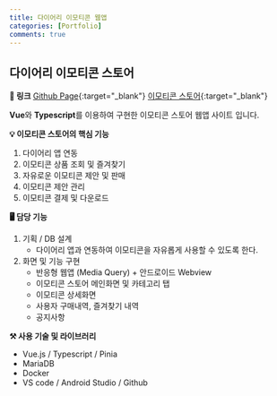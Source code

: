 ```yaml
---
title: 다이어리 이모티콘 웹앱
categories: [Portfolio]
comments: true
---
```


## 다이어리 이모티콘 스토어

**🔗 링크**
[Github Page](https://github.com/ghrp8277/diary_store_mobile_web_front){:target="\_blank"}
[이모티콘 스토어](http://leejehyeon.synology.me:5432){:target="\_blank"}

**Vue**와 **Typescript**를 이용하여 구현한 이모티콘 스토어 웹앱 사이트 입니다.

**💡 이모티콘 스토어의 핵심 기능**

1. 다이어리 앱 연동
2. 이모티콘 상품 조회 및 즐겨찾기
3. 자유로운 이모티콘 제안 및 판매
4. 이모티콘 제안 관리
5. 이모티콘 결제 및 다운로드

**🖥 담당 기능**

1.  기획 / DB 설계
    - 다이어리 앱과 연동하여 이모티콘을 자유롭게 사용할 수 있도록 한다.
2.  화면 및 기능 구현
    - 반응형 웹앱 (Media Query) + 안드로이드 Webview
    - 이모티콘 스토어 메인화면 및 카테고리 탭
    - 이모티콘 상세화면
    - 사용자 구매내역, 즐겨찾기 내역
    - 공지사항

**⚒️ 사용 기술 및 라이브러리**

- Vue.js / Typescript / Pinia
- MariaDB
- Docker
- VS code / Android Studio / Github
